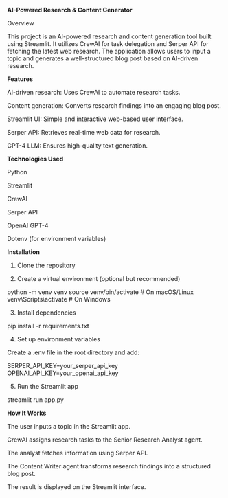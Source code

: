 **AI-Powered Research & Content Generator**

Overview

This project is an AI-powered research and content generation tool built using Streamlit. It utilizes CrewAI for task delegation and Serper API for fetching the latest web research. The application allows users to input a topic and generates a well-structured blog post based on AI-driven research.

**Features**

AI-driven research: Uses CrewAI to automate research tasks.

Content generation: Converts research findings into an engaging blog post.

Streamlit UI: Simple and interactive web-based user interface.

Serper API: Retrieves real-time web data for research.

GPT-4 LLM: Ensures high-quality text generation.

**Technologies Used**

Python

Streamlit

CrewAI

Serper API

OpenAI GPT-4

Dotenv (for environment variables)

**Installation**

1. Clone the repository

2. Create a virtual environment (optional but recommended)

python -m venv venv
source venv/bin/activate  # On macOS/Linux
venv\Scripts\activate    # On Windows

3. Install dependencies

pip install -r requirements.txt

4. Set up environment variables

Create a .env file in the root directory and add:

SERPER_API_KEY=your_serper_api_key
OPENAI_API_KEY=your_openai_api_key

5. Run the Streamlit app

streamlit run app.py

**How It Works**

The user inputs a topic in the Streamlit app.

CrewAI assigns research tasks to the Senior Research Analyst agent.

The analyst fetches information using Serper API.

The Content Writer agent transforms research findings into a structured blog post.

The result is displayed on the Streamlit interface.

